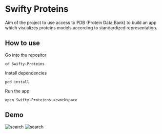 # Swifty Proteins

Aim of the project to use access to PDB (Protein Data Bank) to build an app which visualizes proteins models according to standardized representation.

## How to use

Go into the repositor
```
cd Swifty-Proteins
```

Install dependencies
```
pod install
```

Run the app
```
open Swifty-Proteions.xcworkspace
```

## Demo

![search](https://media.giphy.com/media/dCRZWgTRJJX9vJ4qbm/giphy.gif)
![search](https://media.giphy.com/media/Ss6um5JuImWqf5yLLF/giphy.gif)

